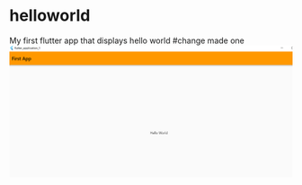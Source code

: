 # helloworld

My first flutter app that displays hello world
#change made one
![](Screenshot%202022-07-19%20025723.png)
